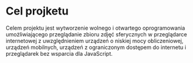 # Cel projketu
Celem projektu jest wytworzenie wolnego i otwartego oprogramowania umożliwiającego przeglądanie zbioru zdjęć sferycznych w przeglądarce internetowej z uwzględnieniem urządzeń o niskiej mocy obliczeniowej, urządzeń mobilnych, urządzeń z ograniczonym dostępem do internetu i przeglądarek bez wsparcia dla JavaScript.
